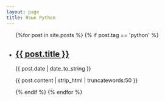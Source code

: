 ```yaml
---
layout: page
title: Язык Python
---
```


<ul>
{%for post in site.posts %}
    {% if post.tag == 'python' %}
        <li>
            <h2><a href="{{ post.url | prepend: site.baseurl | replace: '//', '/' }}">{{ post.title }}</a></h2>
            <time datetime="{{ post.date | date_to_xmlschema }}">{{ post.date | date_to_string }}</time>
            <p>{{ post.content | strip_html | truncatewords:50 }}</p>
        </li>
    {% endif %}
{% endfor %}
</ul>
